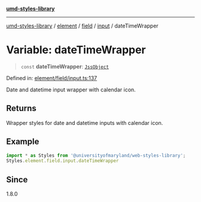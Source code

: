 [**umd-styles-library**](../../../../../../README.md)

***

[umd-styles-library](../../../../../../modules.md) / [element](../../../../../README.md) / [field](../../../README.md) / [input](../README.md) / dateTimeWrapper

# Variable: dateTimeWrapper

> `const` **dateTimeWrapper**: [`JssObject`](../../../../../../utilities/namespaces/transform/type-aliases/JssObject.md)

Defined in: [element/field/input.ts:137](https://github.com/UMD-Digital/design-system/blob/ada30a44686a89a90941bbd44a6f156101fc9b44/packages/styles/source/element/field/input.ts#L137)

Date and datetime input wrapper with calendar icon.

## Returns

Wrapper styles for date and datetime inputs with calendar icon.

## Example

```typescript
import * as Styles from '@universityofmaryland/web-styles-library';
Styles.element.field.input.dateTimeWrapper
```

## Since

1.8.0
